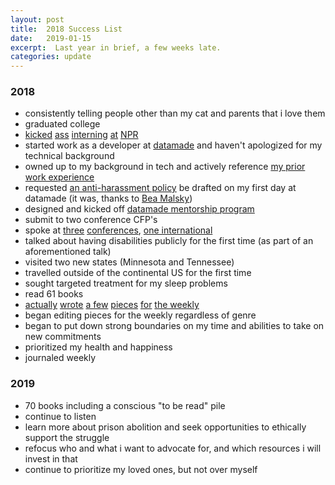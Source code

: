```yaml
---
layout: post
title:  2018 Success List
date:   2019-01-15
excerpt:  Last year in brief, a few weeks late.
categories: update
---
```


### 2018
* consistently telling people other than my cat and parents that i love them
* graduated college
* [kicked](https://apps.npr.org/dailygraphics/graphics/cardi-b-over-time-20180404/img/cardi-bodak.png) [ass](https://www.npr.org/2018/02/23/586236738/coal-jobs-have-gone-up-under-trump-but-not-because-of-his-policies) [interning](https://www.npr.org/2018/01/22/578930256/undocumented-irish-unexpectedly-caught-in-trumps-immigration-dragnet) [at](https://www.npr.org/sections/thetwo-way/2018/03/16/594253182/kentucky-votes-to-ban-child-marriage) [NPR](https://www.npr.org/sections/ed/2018/02/15/581895659/whos-missing-from-america-s-colleges-rural-high-school-graduates)
* started work as a developer at [datamade](https://datamade.us) and haven't apologized for my technical background
* owned up to my background in tech and actively reference [my prior work experience](https://linkedin.com/in/jmithani)
* requested [an anti-harassment policy](https://datamade.us/documents/DataMade%20Anti-Harassment%20Policy%20and%20Procedures-v1.2.pdf) be drafted on my first day at datamade (it was, thanks to [Bea Malsky](https://beamalsky.fyi/))
* designed and kicked off [datamade mentorship program](https://datamade.us/blog/mentorship-program/)
* submit to two conference CFP's
* spoke at [three](https://srccon.org/sessions/#proposal-disability-in-newsroom) [conferences](https://sched.co/GY8g), [one international](https://guidebook.com/guide/147793/event/21682714/)
* talked about having disabilities publicly for the first time (as part of an aforementioned talk)
* visited two new states (Minnesota and Tennessee)
* travelled outside of the continental US for the first time
* sought targeted treatment for my sleep problems
* read 61 books
* [actually](https://southsideweekly.com/unerasable-patricia-frazier-poetry/) [wrote](https://southsideweekly.com/for-she-wrote-kwyn-riley/) [a few](https://southsideweekly.com/best-south-side-south-loop-2018/) [pieces](https://southsideweekly.com/best-south-side-south-loop-2018/#best-sugar-rush) [for](https://southsideweekly.com/best-south-side-chinatown-2018/#best-boba-trends) [the weekly](https://southsideweekly.com/)
* began editing pieces for the weekly regardless of genre
* began to put down strong boundaries on my time and abilities to take on new commitments
* prioritized my health and happiness
* journaled weekly

### 2019
* 70 books including a conscious "to be read" pile
* continue to listen
* learn more about prison abolition and seek opportunities to ethically support the struggle
* refocus who and what i want to advocate for, and which resources i will invest in that
* continue to prioritize my loved ones, but not over myself
